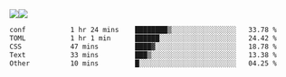 <div style="display: flex; flex-direction: row;">
<img style="height: auto; width: auto;" class="img" src="https://raw.githubusercontent.com/blazepp/github-stats/master/generated/overview.svg#gh-dark-mode-only" />
<img style="height: auto; width: auto;" class="img" src="https://raw.githubusercontent.com/blazepp/github-stats/master/generated/languages.svg#gh-dark-mode-only" />
</div>

<div style="display: flex; flex-direction: row;">
<!--START_SECTION:waka-->

```txt
conf           1 hr 24 mins    ████████▒░░░░░░░░░░░░░░░░   33.78 %
TOML           1 hr 1 min      ██████░░░░░░░░░░░░░░░░░░░   24.42 %
CSS            47 mins         ████▓░░░░░░░░░░░░░░░░░░░░   18.78 %
Text           33 mins         ███▒░░░░░░░░░░░░░░░░░░░░░   13.38 %
Other          10 mins         █░░░░░░░░░░░░░░░░░░░░░░░░   04.25 %
```

<!--END_SECTION:waka-->
</div>
